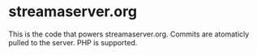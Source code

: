 # streamaserver.org
This is the code that powers streamaserver.org.
Commits are atomaticly pulled to the server. PHP is supported.
